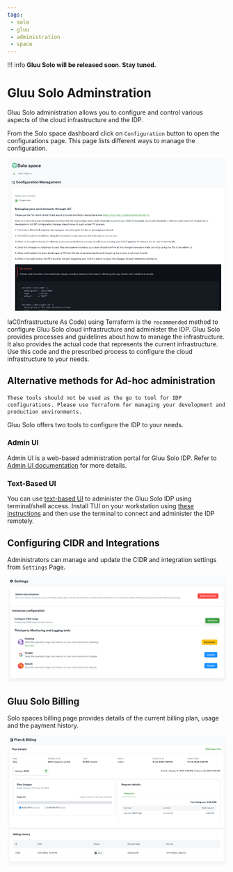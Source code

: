 ```yaml
---
tags:
 - solo
 - gluu
 - administration
 - space
---
```





!!! info
     **Gluu Solo will be released soon. Stay tuned.**


# Gluu Solo Adminstration


Gluu Solo administration allows you to configure and control various
aspects of the cloud infrastructure and the IDP. 

From the Solo space dashboard click on
 `Configuration` button to open the configurations page. This page lists 
 different ways to manage the configuration.

![](../assets/agama-lab/solo-configuration.png)

IaC(Infrastructure As Code) using Terraform is the `recommended` method to 
configure Gluu Solo cloud infrastructure and administer the IDP. 
Gluu Solo provides processes and guidelines about how to manage the
infrastructure. It also provides the actual code that
represents the current infrastructure. Use this code and the prescribed 
process to configure the cloud infrastructure to your needs.

## Alternative methods for Ad-hoc administration

```
These tools should not be used as the go to tool for IDP configurations. Please use Terraform for managing your development and production environments.
```

Gluu Solo offers two tools to configure the IDP to your needs.

### Admin UI

Admin UI is a web-based administration portal for Gluu Solo IDP. Refer to 
[Admin UI documentation](https://docs.gluu.org/head/admin/admin-ui/left-nav-menu/) 
for more details.

### Text-Based UI

You can use [text-based UI](https://docs.jans.io/head/janssen-server/config-guide/config-tools/jans-tui/) to administer the Gluu Solo IDP using terminal/shell access. Install 
TUI on your workstation using [these instructions](https://docs.jans.io/head/janssen-server/config-guide/config-tools/jans-tui/#standalone-installation) and then use 
the terminal to connect and administer the IDP remotely.

## Configuring CIDR and Integrations

Administrators can manage and update the CIDR and integration settings from 
`Settings` Page.

![](../assets/agama-lab/solo-settings-page.png)

## Gluu Solo Billing

Solo spaces billing page provides details of the current billing plan, usage and
the payment history.

![](../assets/agama-lab/solo-billing-page.png)
